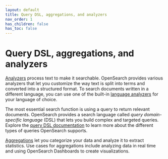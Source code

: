 ```yaml
---
layout: default
title: Query DSL, aggregations, and analyzers
nav_order: 1
has_children: false
has_toc: false
---
```


# Query DSL, aggregations, and analyzers

[Analyzers]({{site.url}}{{site.baseurl}}/analyzers/text-analyzers/) process text to make it searchable. OpenSearch provides various analyzers that let you customize the way text is split into terms and converted into a structured format. To search documents written in a different language, you can use one of the built-in [language analyzers]({{site.url}}{{site.baseurl}}/query-dsl/analyzers/language-analyzers/) for your language of choice.

The most essential search function is using a query to return relevant documents. OpenSearch provides a search language called _query domain-specific language_ (DSL) that lets you build complex and targeted queries. Explore the [query DSL documentation]({{site.url}}{{site.baseurl}}/query-dsl/) to learn more about the different types of queries OpenSearch supports.

[Aggregations]({{site.url}}{{site.baseurl}}/aggregations/) let you categorize your data and analyze it to extract statistics. Use cases for aggregations include analyzing data in real time and using OpenSearch Dashboards to create visualizations.